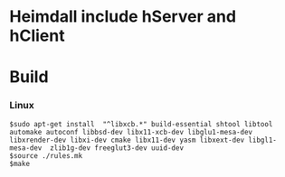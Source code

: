 # Heimdall include hServer and hClient #

# Build #
### Linux ###
	$sudo apt-get install  "^libxcb.*" build-essential shtool libtool automake autoconf libbsd-dev libx11-xcb-dev libglu1-mesa-dev libxrender-dev libxi-dev cmake libx11-dev yasm libxext-dev libgl1-mesa-dev  zlib1g-dev freeglut3-dev uuid-dev
	$source ./rules.mk
	$make
